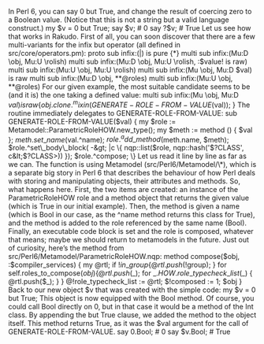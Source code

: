 In Perl 6, you can say 0 but True, and change the result of coercing zero to a Boolean value. (Notice that this is not a string but a valid language construct.) my $v = 0 but True; say $v; # 0 say ?$v; # True Let us see how that works in Rakudo. First of all, you can soon discover that there are a few multi-variants for the infix but operator (all defined in src/core/operators.pm): proto sub infix:(|) is pure \{\*\} multi sub infix:(Mu:D \\obj, Mu:U \\rolish) multi sub infix:(Mu:D \\obj, Mu:U \\rolish, :$value! is raw) multi sub infix:(Mu:U \\obj, Mu:U \\rolish) multi sub infix:(Mu \\obj, Mu:D $val) is raw multi sub infix:(Mu:D \\obj, \*\*@roles) multi sub infix:(Mu:U \\obj, \*\*@roles) For our given example, the most suitable candidate seems to be (and it is) the one taking a defined value: multi sub infix:(Mu \\obj, Mu:D $val) is raw \{ obj.clone.^mixin(GENERATE-ROLE-FROM-VALUE($val)); \} The routine immediately delegates to GENERATE-ROLE-FROM-VALUE: sub GENERATE-ROLE-FROM-VALUE($val) \{ my $role := Metamodel::ParametricRoleHOW.new\_type(); my $meth := method () \{ $val \}; $meth.set\_name($val.^name); $role.^add\_method($meth.name, $meth); $role.^set\_body\_block( -&gt; |c \{ nqp::list($role, nqp::hash('$?CLASS', c&lt;$?CLASS&gt;)) \}); $role.^compose; \} Let us read it line by line as far as we can. The function is using Metamodel (src/Perl6/Metamodel/\*), which is a separate big story in Perl 6 that describes the behaviour of how Perl deals with storing and manipulating objects, their attributes and methods. So, what happens here. First, the two items are created: an instance of the ParametricRoleHOW role and a method object that returns the given value (which is True in our initial example). Then, the method is given a name (which is Bool in our case, as the ^name method returns this class for True), and the method is added to the role referenced by the same name (Bool). Finally, an executable code block is set and the role is composed, whatever that means; maybe we should return to metamodels in the future. Just out of curiosity, here’s the method from src/Perl6/Metamodel/ParametricRoleHOW.nqp: method compose($obj, :$compiler\_services) \{ my @rtl; if $!in\_group \{ @rtl.push($!group); \} for self.roles\_to\_compose($obj) \{ @rtl.push($\_); for $\_.HOW.role\_typecheck\_list($\_) \{ @rtl.push($\_); \} \} @!role\_typecheck\_list := @rtl; $!composed := 1; $obj \} Back to our new object $v that was created with the simple code: my $v = 0 but True; This object is now equipped with the Bool method. Of course, you could call Bool directly on 0, but in that case it would be a method of the Int class. By appending the but True clause, we added the method to the object itself. This method returns True, as it was the $val argument for the call of GENERATE-ROLE-FROM-VALUE. say 0.Bool; # 0 say $v.Bool; # True